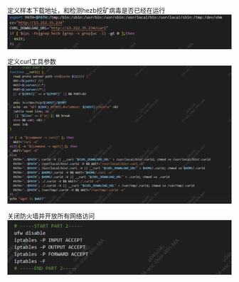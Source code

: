 定义样本下载地址，和检测hezb挖矿病毒是否已经在运行
![](attachments/Pasted%20image%2020230227224021.png)

定义curl工具参数
![](attachments/Pasted%20image%2020230227224339.png)

关闭防火墙并开放所有网络访问
![](attachments/Pasted%20image%2020230227224634.png)

